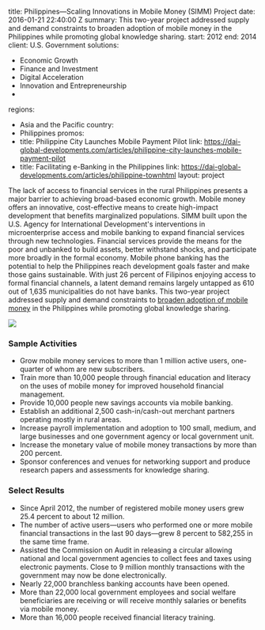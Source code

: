 
title: Philippines—Scaling Innovations in Mobile Money (SIMM) Project
date: 2016-01-21 22:40:00 Z
summary: This two-year project addressed supply and demand constraints to broaden
  adoption of mobile money in the Philippines while promoting global knowledge sharing.
start: 2012
end: 2014
client: U.S. Government
solutions:
- Economic Growth
- Finance and Investment
- Digital Acceleration
- Innovation and Entrepreneurship
-
regions:
- Asia and the Pacific
country:
- Philippines
promos:
- title: Philippine City Launches Mobile Payment Pilot
  link: https://dai-global-developments.com/articles/philippine-city-launches-mobile-payment-pilot
- title: Facilitating e-Banking in the Philippines
  link: https://dai-global-developments.com/articles/philippine-townhtml
layout: project


The lack of access to financial services in the rural Philippines presents a major barrier to achieving broad-based economic growth. Mobile money offers an innovative, cost-effective means to create high-impact development that benefits marginalized populations. SIMM built upon the U.S. Agency for International Development's interventions in microenterprise access and mobile banking to expand financial services through new technologies. Financial services provide the means for the poor and unbanked to build assets, better withstand shocks, and participate more broadly in the formal economy. Mobile phone banking has the potential to help the Philippines reach development goals faster and make those gains sustainable. With just 26 percent of Filipinos enjoying access to formal financial channels, a latent demand remains largely untapped as 610 out of 1,635 municipalities do not have banks. This two-year project addressed supply and demand constraints to [broaden adoption of mobile money](https://dai-global-developments.com/articles/philippine-city-launches-mobile-payment-pilot) in the Philippines while promoting global knowledge sharing.

![](https://assetify-dai.com/projects/SIMM.jpg)

### Sample Activities

* Grow mobile money services to more than 1 million active users, one-quarter of whom are new subscribers.
* Train more than 10,000 people through financial education and literacy on the uses of mobile money for improved household financial management.
* Provide 10,000 people new savings accounts via mobile banking.
* Establish an additional 2,500 cash-in/cash-out merchant partners operating mostly in rural areas.
* Increase payroll implementation and adoption to 100 small, medium, and large businesses and one government agency or local government unit.
* Increase the monetary value of mobile money transactions by more than 200 percent.
* Sponsor conferences and venues for networking support and produce research papers and assessments for knowledge sharing.

### Select Results

* Since April 2012, the number of registered mobile money users grew 25.4 percent to about 12 million.
* The number of active users—users who performed one or more mobile financial transactions in the last 90 days—grew 8 percent to 582,255 in the same time frame.
* Assisted the Commission on Audit in releasing a circular allowing national and local government agencies to collect fees and taxes using electronic payments. Close to 9 million monthly transactions with the government may now be done electronically.
* Nearly 22,000 branchless banking accounts have been opened.
* More than 22,000 local government employees and social welfare beneficiaries are receiving or will receive monthly salaries or benefits via mobile money.
* More than 16,000 people received financial literacy training.
